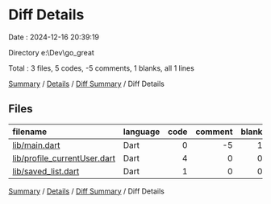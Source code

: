 # Diff Details

Date : 2024-12-16 20:39:19

Directory e:\\Dev\\go_great

Total : 3 files,  5 codes, -5 comments, 1 blanks, all 1 lines

[Summary](results.md) / [Details](details.md) / [Diff Summary](diff.md) / Diff Details

## Files
| filename | language | code | comment | blank | total |
| :--- | :--- | ---: | ---: | ---: | ---: |
| [lib/main.dart](/lib/main.dart) | Dart | 0 | -5 | 1 | -4 |
| [lib/profile_currentUser.dart](/lib/profile_currentUser.dart) | Dart | 4 | 0 | 0 | 4 |
| [lib/saved_list.dart](/lib/saved_list.dart) | Dart | 1 | 0 | 0 | 1 |

[Summary](results.md) / [Details](details.md) / [Diff Summary](diff.md) / Diff Details